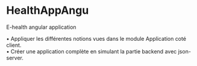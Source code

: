 # HealthAppAngu
 E-health angular application

• Appliquer les différentes notions vues dans le module Application  coté client.  
• Créer une application complète en simulant la partie backend avec  json-server.  
